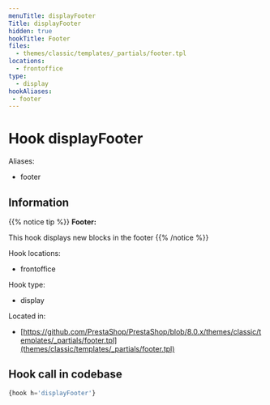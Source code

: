 ```yaml
---
menuTitle: displayFooter
Title: displayFooter
hidden: true
hookTitle: Footer
files:
  - themes/classic/templates/_partials/footer.tpl
locations:
  - frontoffice
type:
  - display
hookAliases:
 - footer
---
```


# Hook displayFooter

Aliases: 
 - footer



## Information

{{% notice tip %}}
**Footer:** 

This hook displays new blocks in the footer
{{% /notice %}}

Hook locations: 
  - frontoffice

Hook type: 
  - display

Located in: 
  - [https://github.com/PrestaShop/PrestaShop/blob/8.0.x/themes/classic/templates/_partials/footer.tpl](themes/classic/templates/_partials/footer.tpl)

## Hook call in codebase

```php
{hook h='displayFooter'}
```